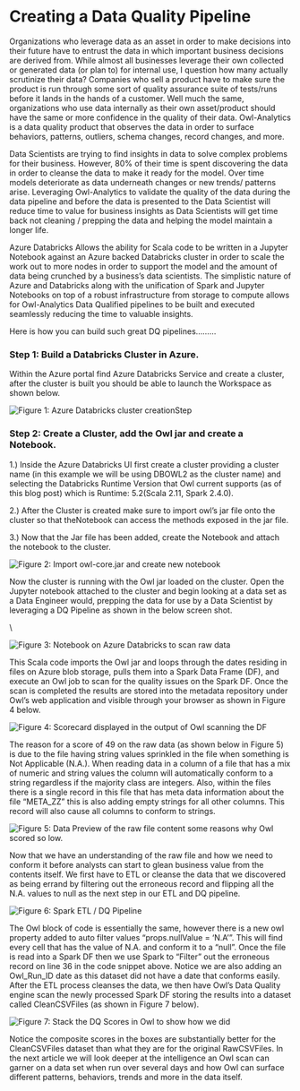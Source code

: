 # Creating a Data Quality Pipeline

Organizations who leverage data as an asset in order to make decisions into their future have to entrust the data in which important business decisions are derived from. While almost all businesses leverage their own collected or generated data (or plan to) for internal use, I question how many actually scrutinize their data?  Companies who sell a product have to make sure the product is run through some sort of quality assurance suite of tests/runs before it lands in the hands of a customer. Well much the same, organizations who use data internally as their own asset/product should have the same or more confidence in the quality of their data. Owl-Analytics is a data quality product that observes the data in order to surface behaviors, patterns, outliers, schema changes, record changes, and more. &#x20;

Data Scientists are trying to find insights in data to solve complex problems for their business.  However, 80% of their time is spent discovering the data in order to cleanse the data to make it ready for the model. Over time models deteriorate as data underneath changes or new trends/ patterns arise.  Leveraging Owl-Analytics to validate the quality of the data during the data pipeline and before the data is presented to the Data Scientist will reduce time to value for business insights as Data Scientists will get time back not cleaning / prepping the data and helping the model maintain a longer life.&#x20;

Azure Databricks Allows the ability for Scala code to be written in a Jupyter Notebook against an Azure backed Databricks cluster in order to scale the work out to more nodes in order to support the model and the amount of data being crunched by a business’s data scientists. The simplistic nature of Azure and Databricks along with the unification of Spark and Jupyter Notebooks on top of a robust infrastructure from storage to compute allows for Owl-Analytics Data Qualified pipelines to be built and executed seamlessly reducing the time to valuable insights.

Here is how you can build such great DQ pipelines………

### Step 1: Build a Databricks Cluster in Azure. &#x20;

Within the Azure portal find Azure Databricks Service and create a cluster, after the cluster is built you should be able to launch the Workspace as shown below.

![Figure 1: Azure Databricks cluster creationStep](https://firebasestorage.googleapis.com/v0/b/gitbook-x-prod.appspot.com/o/spaces%2F-Lb9zlrkw1AEC\_k2s2wG-2632701976%2Fuploads%2FWdz8iiZJLOBRp8nQTdB0%2Ffile.png?alt=media)

### Step 2: Create a Cluster, add the Owl jar and create a Notebook.

1.) Inside the Azure Databricks UI first create a cluster providing a cluster name (in this example we will be using DBOWL2 as the cluster name) and selecting the Databricks Runtime Version that Owl current supports (as of this blog post) which is Runtime: 5.2(Scala 2.11, Spark 2.4.0).&#x20;

2.) After the Cluster is created make sure to import owl’s jar file onto the cluster so that theNotebook can access the methods exposed in the jar file.

&#x20;3.) Now that the Jar file has been added, create the Notebook and attach the notebook to the cluster.

![Figure 2: Import owl-core.jar and create new notebook](../../.gitbook/assets/image.png)

Now the cluster is running with the Owl jar loaded on the cluster. Open the Jupyter notebook attached to the cluster and begin looking at a data set as a Data Engineer would, prepping the data for use by a Data Scientist by leveraging a DQ Pipeline as shown in the below screen shot.

\


![Figure 3: Notebook on Azure Databricks to scan raw data](<../../.gitbook/assets/image (1).png>)

This Scala code imports the Owl jar and loops through the dates residing in files on Azure blob storage, pulls them into a Spark Data Frame (DF), and execute an Owl job to scan for the quality issues on the Spark DF. Once the scan is completed the results are stored into the metadata repository under Owl’s web application and visible through your browser as shown in Figure 4 below.

![Figure 4: Scorecard displayed in the output of Owl scanning the DF](<../../.gitbook/assets/image (2).png>)

The reason for a score of 49 on the raw data (as shown below in Figure 5) is due to the file having string values sprinkled in the file when something is Not Applicable (N.A.). When reading data in a column of a file that has a mix of numeric and string values the column will automatically conform to a string regardless if the majority class are integers. Also, within the files there is a single record in this file that has meta data information about the file “META\_ZZ” this is also adding empty strings for all other columns. This record will also cause all columns to conform to strings.

![Figure 5: Data Preview of the raw file content some reasons why Owl scored so low.](<../../.gitbook/assets/image (3).png>)

Now that we have an understanding of the raw file and how we need to conform it before analysts can start to glean business value from the contents itself. We first have to ETL or cleanse the data that we discovered as being errand by filtering out the erroneous record and flipping all the N.A. values to null as the next step in our ETL and DQ pipeline.

![ Figure 6: Spark ETL / DQ Pipeline](<../../.gitbook/assets/image (4).png>)

The Owl block of code is essentially the same, however there is a new owl property added to auto filter values “props.nullValue = ‘N.A’”. This will find every cell that has the value of N.A. and conform it to a “null”. Once the file is read into a Spark DF then we use Spark to “Filter” out the erroneous record on line 36 in the code snippet above. Notice we are also adding an Owl\_Run\_ID date as this dataset did not have a date that conforms easily. After the ETL process cleanses the data, we then have Owl’s Data Quality engine scan the newly processed Spark DF storing the results into a dataset called CleanCSVFiles (as shown in Figure 7 below).

![Figure 7: Stack the DQ Scores in Owl to show how we did ](<../../.gitbook/assets/image (5).png>)

Notice the composite scores in the boxes are substantially better for the CleanCSVFiles dataset than what they are for the original RawCSVFiles. In the next article we will look deeper at the intelligence an Owl scan can garner on a data set when run over several days and how Owl can surface different patterns, behaviors, trends and more in the data itself.


